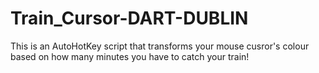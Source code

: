 # Train_Cursor-DART-DUBLIN
This is an AutoHotKey script that transforms your mouse cusror's colour based on how many minutes you have to catch your train!
